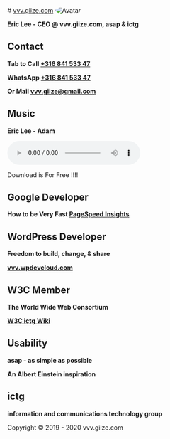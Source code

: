 <head>
<link rel="apple-touch-icon" sizes="180x180" href="/apple-touch-icon.png">
<link rel="icon" type="image/png" sizes="32x32" href="/favicon-32x32.png">
<link rel="icon" type="image/png" sizes="16x16" href="/favicon-16x16.png">
<link rel="manifest" href="/site.webmanifest">
<meta name="viewport" content="width=device-width, initial-scale=1">
<style>
img {
  border-radius: 50%;
}
</style>
</head>
# <a href="http://vvv.giize.com" >vvv.giize.com</a>
<img src="https://ictg.github.io/ictg-i.jpg" alt="Avatar">

**Eric Lee - CEO @ vvv.giize.com, asap & ictg**

## Contact
**Tab to Call <a href="tel:+31684153347">+316 841 533 47</a>**

**WhatsApp <a href="https://wa.me/31684153347?text=VVV.GIIZE.COM" target="_blank">+316 841 533 47</a>**

**Or Mail <a href="mailto:vvv.giize@gmail.com" target="_blank">vvv.giize@gmail.com</a>**

## Music
**Eric Lee - Adam**
	
<audio src="/Adam.mp3" controls ></audio>

Download is For Free !!!!

## Google Developer
**How to be Very Fast <a href="https://developers.google.com/speed/pagespeed/insights/?hl=de&url=https%3A%2F%2Fictg.github.io%2F&tab=desktop" target="_blank">PageSpeed Insights</a>**

## WordPress Developer
**Freedom to build, change, & share**

**<a href="https://vvv.wpdevcloud.com" target="_blank">vvv.wpdevcloud.com</a>**

## W3C Member
**The World Wide Web Consortium**

**<a href="https://www.w3.org/community/aikr/wiki/User:Ictg" target="_blank">W3C ictg Wiki</a>**

## Usability
**asap - as simple as possible**

**An Albert Einstein inspiration**

## ictg

**information and communications technology group**

Copyright © 2019 - 2020 vvv.giize.com
